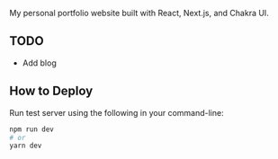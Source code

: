 My personal portfolio website built with React, Next.js, and Chakra UI.

## TODO

- Add blog

## How to Deploy

Run test server using the following in your command-line:

```bash
npm run dev
# or
yarn dev
```

